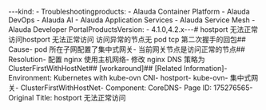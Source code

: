 ---kind:   - Troubleshootingproducts:    - Alauda Container Platform   - Alauda DevOps   - Alauda AI   - Alauda Application Services   - Alauda Service Mesh   - Alauda Developer PortalProductsVersion:   - 4.1.0,4.2.x---<!-- A type of document that involves encountering a fault, diag...it, performing root cause analysis, and providing solutions. --># hostport 无法正常访问hostport 无法正常访问 访问异常的节点无 pod tcp 第二次握手的回包## Cause- pod 所在子网配置了集中式网关- 当前网关节点是访问正常的节点## Resolution- 配置 nginx 使用主机网络- 修改 nginx DNS 策略为 ClusterFirstWithHostNet## [workaround]## [Related Information]- Environment: Kubernetes with kube-ovn CNI- hostport- kube-ovn- 集中式网关- ClusterFirstWithHostNet- Component: CoreDNS- Page ID: 175276565- Original Title: hostport 无法正常访问
